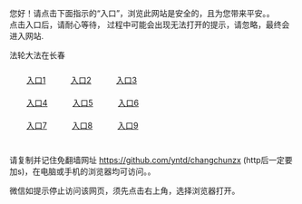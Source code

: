 您好！请点击下面指示的“入口”，浏览此网站是安全的，且为您带来平安。。 <br/>
点击入口后，请耐心等待， 过程中可能会出现无法打开的提示，请忽略，最终会进入网站. </br>

法轮大法在长春<br/>
<div style="padding:10px"><a style="margin:20px" target="_blank" href="https://dpw3f0g73dsff.cloudfront.net/2Qpsp?wpdhgvta" id="ccLink1" rel="nofollow">入口1</a> <a target="_blank" style="margin:20px" href="https://d2g2i1j9tsrzg2.cloudfront.net/2Qpsp?ehaghvh" id="ccLink2" rel="nofollow">入口2</a> <a style="margin:20px" target="_blank" href="https://d1mr2htdy7uspv.cloudfront.net/2Qpsp?cfscmvw" id="ccLink3" rel="nofollow">入口3</a></div>

<div style="padding:10px" ><a style="margin:20px" target="_blank" href="https://dpw3f0g73dsff.cloudfront.net/2Qpsp?wpdhgvta" id="ccLink4" rel="nofollow">入口4</a> <a style="margin:20px" href="https://d2g2i1j9tsrzg2.cloudfront.net/2Qpsp?ehaghvh" target="_blank" id="ccLink5" rel="nofollow">入口5</a> <a style="margin:20px" href="https://d1mr2htdy7uspv.cloudfront.net/2Qpsp?cfscmvw" target="_blank" id="ccLink6" rel="nofollow">入口6</a></div>

<div style="padding:10px"><a style="margin:20px" target="_blank" href="https://dpw3f0g73dsff.cloudfront.net/2Qpsp?wpdhgvta" id="ccLink7" rel="nofollow">入口7</a> <a style="margin:20px" href="https://d2g2i1j9tsrzg2.cloudfront.net/2Qpsp?ehaghvh" target="_blank" id="ccLink8" rel="nofollow">入口8</a> <a style="margin:20px" target="_blank" href="https://d1mr2htdy7uspv.cloudfront.net/2Qpsp?cfscmvw" id="ccLink9" rel="nofollow">入口9</a></div>

<br/>



请复制并记住免翻墙网址 https://github.com/yntd/changchunzx (http后一定要加s)，在电脑或手机的浏览器均可访问。。<br/>

微信如提示停止访问该网页，须先点击右上角，选择浏览器打开。
